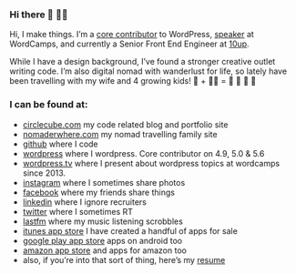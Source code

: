 ### Hi there 👋 👨‍💻

Hi, I make things. I’m a <a href="https://profiles.wordpress.org/circlecube/" target="_blank">core contributor</a> to WordPress, <a  href="https://circlecube.com/does-wordpress/" target="_blank">speaker</a> at WordCamps, and currently a Senior Front End Engineer at <a href="https://10up.com/about/#employee-evan-mullins" target="_blank">10up</a>.

While I have a design background, I’ve found a stronger creative outlet writing code. I’m also digital nomad with wanderlust for life, so lately have been travelling with my wife and 4 growing kids! 🧔 + 🧑‍🦰 = 👦 👦 👦 👧

### I can be found at:
- <a href="https://circlecube.com">circlecube.com</a> my code related blog and portfolio site
- <a href="https://nomaderwhere.com">nomaderwhere.com</a> my nomad travelling family site
- <a href="https://github.com/circlecube">github</a> where I code
- <a href="https://profiles.wordpress.org/users/circlecube/">wordpress</a> where I wordpress. Core contributor on 4.9, 5.0 &amp; 5.6
- <a href="https://wordpress.tv/speakers/evan-mullins/">wordpress.tv</a> where I present about wordpress topics at wordcamps since 2013.
- <a href="https://www.instagram.com/nomaderwhere_dad/">instagram</a> where I sometimes share photos
- <a href="https://facebook.com/evan.mullins">facebook</a> where my friends share things
- <a href="https://linkedin.com/in/evanmullins">linkedin</a> where I ignore recruiters
- <a href="https://twitter.com/circlecube">twitter</a> where I sometimes RT
- <a href="https://last.fm/user/circlecube">lastfm</a> where my music listening scrobbles
- <a href="https://itunes.apple.com/us/artist/evan-mullins/id971859233">itunes app store</a> I have created a handful of apps for sale
- <a href="https://play.google.com/store/apps/developer?id=Evan+Mullins">google play app store</a> apps on android too
- <a href="https://www.amazon.com/s?rh=n%3A2350149011%2Cp_4%3AEvan+Mullins&amp;_encoding=UTF8&amp;ref=bl_sr_mobile-apps">amazon app store</a> and apps for amazon too
- also, if you’re into that sort of thing, here’s my <a href="https://evanmullins.com/resume/">resume</a>

<!--
**circlecube/circlecube** is a ✨ _special_ ✨ repository because its `README.md` (this file) appears on your GitHub profile.

Here are some ideas to get you started:

- 🔭 I’m currently working on ...
- 🌱 I’m currently learning ...
- 👯 I’m looking to collaborate on ...
- 🤔 I’m looking for help with ...
- 💬 Ask me about ...
- 📫 How to reach me: ...
- 😄 Pronouns: ...
- ⚡ Fun fact: ...
-->
